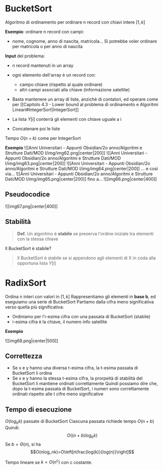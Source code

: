 # BucketSort
Algoritmo di ordinamento per ordinare n record con chiavi intere $[1,k]$

**Esempio**: ordinare n record con campi:
- nome, cognome, anno di nascita, matricola...
Si potrebbe voler ordinare per matricola o per anno di nascita

**Input** del problema:
- n record mantenuti in un array
- ogni elemento dell'array è un record con:
	- campo chiave (rispetto al quale ordinare)
	- altri campi associati alla chiave (informazione satellite)

- Basta mantenere un array di liste, anzichè di contatori, ed operare come per [[Capitolo 4.3 - Lower bound al problema di ordinamento e Algoritmi Lineari#IntegerSort|IntegerSort]]
- La lista $Y[i]$ conterrà gli elementi con chiave uguale a i
- Concatenare poi le liste

Tempo $O(n+k)$ come per IntegerSort 

**Esempio**
![[Anni Universitari - Appunti Obsidian/2o anno/Algoritmi e Strutture Dati/MOD I/img/img62.png|center|200]]
![[Anni Universitari - Appunti Obsidian/2o anno/Algoritmi e Strutture Dati/MOD I/img/img63.png|center|200]]
![[Anni Universitari - Appunti Obsidian/2o anno/Algoritmi e Strutture Dati/MOD I/img/img64.png|center|200]]
... e così via...
![[Anni Universitari - Appunti Obsidian/2o anno/Algoritmi e Strutture Dati/MOD I/img/img65.png|center|200]]
fino a...
![[img66.png|center|400]]

## Pseudocodice

![[img67.png|center|400]]

## Stabilità

>**Def.**
>Un algoritmo è **stabile** se preserva l'ordine iniziale tra elementi con la stessa chiave

Il BucketSort è stabile?

> Il BucketSort è stabile se si appendono agli elementi di X in coda alla opportuna lista $Y[i]$

# RadixSort

Ordina n interi con valori in $[1,k]$
Rappresentiamo gli elementi in **base b**, ed eseguiamo una serie di BucketSort
Partiamo dalla cifra meno significativa verso quella più significativa:
- Ordiniamo per l'i-esima cifra con una passata di BucketSort (stabile)
- i-esima cifra è la chiave, il numero info satellite

**Esempio**

![[img68.png|center|500]]

## Correttezza
- Se x e y hanno una diversa t-esima cifra, la t-esima passata di BucketSort li ordina
- Se x e y hanno la stessa t-esima cifra, la prorpeità di stabilità del BucketSort li mantiene ordinati correttamente
Quindi possiamo dire che, dopo la t-esima passata di BucketSort, i numeri sono correttamente ordinati rispetto alle t cifre meno significative

## Tempo di esecuzione

$O(log_bk)$ passate di BucketSort
Ciascuna passata richiede tempo $O(n+b)$
Quindi:
$$O((n+b)log_bk)$$
Se $b=\Theta(n)$, si ha $$O(nlog_nk)=O\left[n\frac{log(k)}{log(n)}\right]$$

Tempo lineare se $k=O(n^c)$ con c costante.